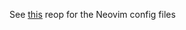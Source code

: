 See [this](https://github.com/Aliiiiii404/Neovim-config/tree/main) reop for the Neovim config files
